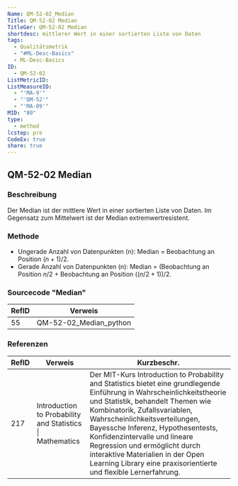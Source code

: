 ```yaml
---
Name: QM-52-02_Median
Title: QM-52-02 Median
TitleGer: QM-52-02 Median
shortdesc: mittlerer Wert in einer sortierten Liste von Daten
tags:
  - Qualitätsmetrik
  - "#ML-Desc-Basics"
  - ML-Desc-Basics
ID:
  - QM-52-02
ListMetricID: 
ListMeasureID:
  - "'MA-9'"
  - "'QM-52'"
  - "'MA-09'"
MID: "80"
type:
  - method
lcstep: pre
CodeEx: true
share: true
---
```

## QM-52-02 Median

### Beschreibung

Der Median ist der mittlere Wert in einer sortierten Liste von Daten. Im Gegensatz zum Mittelwert ist der Median extremwertresistent.

### Methode

- Ungerade Anzahl von Datenpunkten (n): Median = Beobachtung an Position $(n+1)/2$.
- Gerade Anzahl von Datenpunkten (n): Median = (Beobachtung an Position $n/2$ + Beobachtung an Position $((n/2 + 1)) / 2$.


### Sourcecode "Median"
| RefID | Verweis                |
| ----- | ---------------------- |
| 55    | QM-52-02_Median_python |



### Referenzen
| RefID | Verweis                                                     | Kurzbeschr.                                                                                                                                                                                                                                                                                                                                                                                                                                 |
| ----- | ----------------------------------------------------------- | ------------------------------------------------------------------------------------------------------------------------------------------------------------------------------------------------------------------------------------------------------------------------------------------------------------------------------------------------------------------------------------------------------------------------------------------- |
| 217   |  Introduction to Probability and Statistics \| Mathematics  | Der MIT-Kurs Introduction to Probability and Statistics bietet eine grundlegende Einführung in Wahrscheinlichkeitstheorie und Statistik, behandelt Themen wie Kombinatorik, Zufallsvariablen, Wahrscheinlichkeitsverteilungen, Bayessche Inferenz, Hypothesentests, Konfidenzintervalle und lineare Regression und ermöglicht durch interaktive Materialien in der Open Learning Library eine praxisorientierte und flexible Lernerfahrung. |


